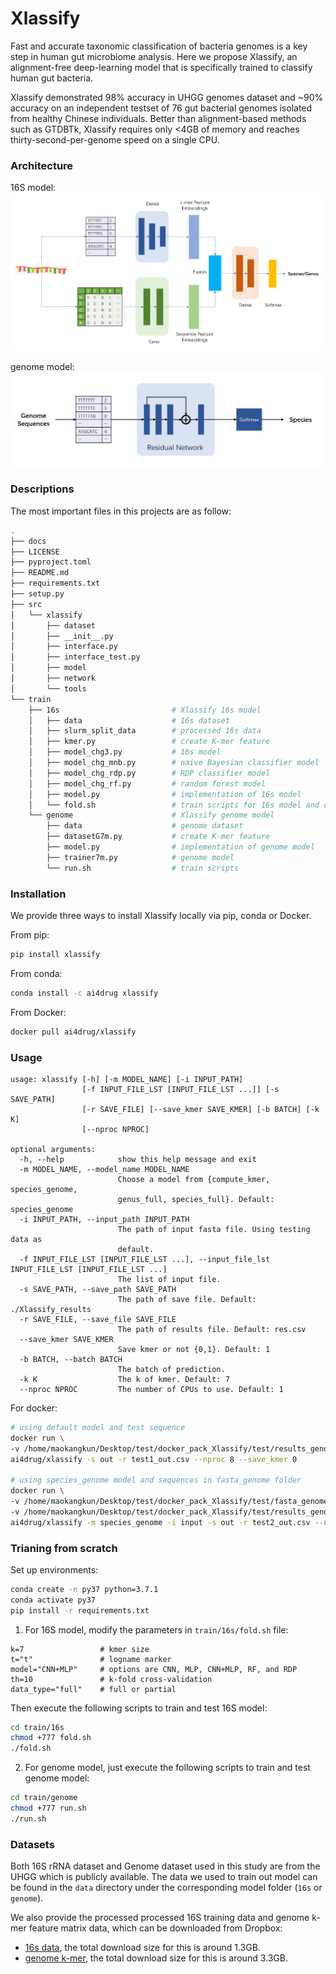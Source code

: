 # Xlassify

Fast and accurate taxonomic classification of bacteria genomes is a key step in human gut microbiome analysis. Here we propose Xlassify, an alignment-free deep-learning model that is specifically trained to classify human gut bacteria.

Xlassify demonstrated 98% accuracy in UHGG genomes dataset and \~90% accuracy on an independent testset of 76 gut bacterial genomes isolated from healthy Chinese individuals. Better than alignment-based methods such as GTDBTk, Xlassify requires only <4GB of memory and reaches thirty-second-per-genome speed on a single CPU.


### Architecture

16S model:
![16s_model](./docs/images/16s_model.png)

genome model:
![genome_model](./docs/images/genome_model.png)


### Descriptions  

The most important files in this projects are as follow:
```bash
.
├── docs
├── LICENSE
├── pyproject.toml
├── README.md
├── requirements.txt
├── setup.py
├── src
│   └── xlassify
│       ├── dataset
│       ├── __init__.py
│       ├── interface.py
│       ├── interface_test.py
│       ├── model
│       ├── network
│       └── tools
└── train
    ├── 16s                         # Xlassify 16s model
    │   ├── data                    # 16s dataset
    │   ├── slurm_split_data        # processed 16s data
    │   ├── kmer.py                 # create K-mer feature
    │   ├── model_chg3.py           # 16s model
    │   ├── model_chg_mnb.py        # naive Bayesian classifier model
    │   ├── model_chg_rdp.py        # RDP classifier model
    │   ├── model_chg_rf.py         # random forest model
    │   ├── model.py                # implementation of 16s model
    │   └── fold.sh                 # train scripts for 16s model and other baselines
    └── genome                      # Xlassify genome model
        ├── data                    # genome dataset
        ├── datasetG7m.py           # create K-mer feature
        ├── model.py                # implementation of genome model
        ├── trainer7m.py            # genome model
        └── run.sh                  # train scripts
```


### Installation

We provide three ways to install Xlassify locally via pip, conda or Docker.

From pip:

```bash
pip install xlassify
```

From conda:
```bash
conda install -c ai4drug xlassify
```

From Docker:
```bash
docker pull ai4drug/xlassify
```


### Usage
```
usage: xlassify [-h] [-m MODEL_NAME] [-i INPUT_PATH]
                [-f INPUT_FILE_LST [INPUT_FILE_LST ...]] [-s SAVE_PATH]
                [-r SAVE_FILE] [--save_kmer SAVE_KMER] [-b BATCH] [-k K]
                [--nproc NPROC]

optional arguments:
  -h, --help            show this help message and exit
  -m MODEL_NAME, --model_name MODEL_NAME
                        Choose a model from {compute_kmer, species_genome,
                        genus_full, species_full}. Default: species_genome
  -i INPUT_PATH, --input_path INPUT_PATH
                        The path of input fasta file. Using testing data as
                        default.
  -f INPUT_FILE_LST [INPUT_FILE_LST ...], --input_file_lst INPUT_FILE_LST [INPUT_FILE_LST ...]
                        The list of input file.
  -s SAVE_PATH, --save_path SAVE_PATH
                        The path of save file. Default: ./Xlassify_results
  -r SAVE_FILE, --save_file SAVE_FILE
                        The path of results file. Default: res.csv
  --save_kmer SAVE_KMER
                        Save kmer or not {0,1}. Default: 1
  -b BATCH, --batch BATCH
                        The batch of prediction.
  -k K                  The k of kmer. Default: 7
  --nproc NPROC         The number of CPUs to use. Default: 1
```

For docker:
```bash
# using default model and test sequence
docker run \
-v /home/maokangkun/Desktop/test/docker_pack_Xlassify/test/results_genome:/xlassify/out \
ai4drug/xlassify -s out -r test1_out.csv --nproc 8 --save_kmer 0

# using species_genome model and sequences in fasta_genome folder
docker run \
-v /home/maokangkun/Desktop/test/docker_pack_Xlassify/test/fasta_genome:/xlassify/input \
-v /home/maokangkun/Desktop/test/docker_pack_Xlassify/test/results_genome:/xlassify/out \
ai4drug/xlassify -m species_genome -i input -s out -r test2_out.csv --nproc 8 --save_kmer 0
```


### Trianing from scratch

Set up environments:
```bash
conda create -n py37 python=3.7.1
conda activate py37
pip install -r requirements.txt
```

1. For 16S model, modify the parameters in `train/16s/fold.sh` file:
```
k=7                 # kmer size
t="t"               # logname marker
model="CNN+MLP"     # options are CNN, MLP, CNN+MLP, RF, and RDP
th=10               # k-fold cross-validation
data_type="full"    # full or partial
```

Then execute the following scripts to train and test 16S model:
```bash
cd train/16s
chmod +777 fold.sh
./fold.sh
```

2. For genome model, just execute the following scripts to train and test genome model:
```bash
cd train/genome
chmod +777 run.sh
./run.sh
```

### Datasets

Both 16S rRNA dataset and Genome dataset used in this study are from the UHGG which is publicly available. The data we used to train out model can be found in the `data` directory under the corresponding model folder (`16s` or `genome`).

We also provide the processed processed 16S training data and genome k-mer feature matrix data, which can be downloaded from Dropbox:
- [16s data](https://www.dropbox.com/s/dytdh9icrmiycfu/slurm_split_data.zip?dl=0), the total download size for this is around 1.3GB.
- [genome k-mer](https://www.dropbox.com/s/oxh6fb52peqfuum/kmer7_mat_ge5_le50_dedup.npy?dl=0), the total download size for this is around 3.3GB.
